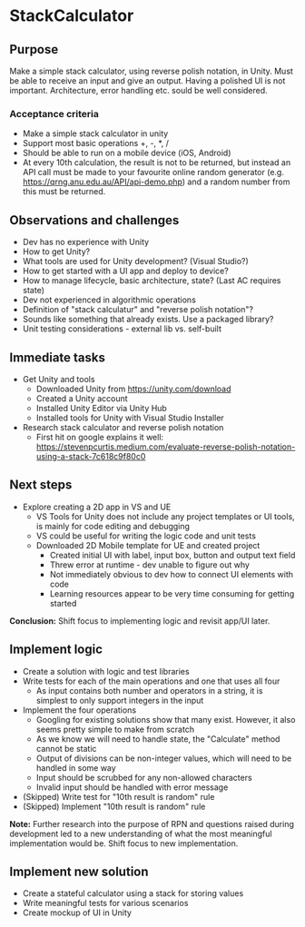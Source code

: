 # StackCalculator

## Purpose
Make a simple stack calculator, using reverse polish notation, in Unity. Must be able to receive an input and give an output. Having a polished UI is not important. Architecture, error handling etc. sould be well considered. 

### Acceptance criteria
- Make a simple stack calculator in unity 
- Support most basic operations +, -, *, /
- Should be able to run on a mobile device (iOS, Android)
- At every 10th calculation, the result is not to be returned, but instead an API call must be made to your favourite online random generator (e.g. https://qrng.anu.edu.au/API/api-demo.php) and a random number from this must be returned.

## Observations and challenges
- Dev has no experience with Unity
- How to get Unity?
- What tools are used for Unity development? (Visual Studio?)
- How to get started with a UI app and deploy to device?
- How to manage lifecycle, basic architecture, state? (Last AC requires state)
- Dev not experienced in algorithmic operations
- Definition of "stack calculatur" and "reverse polish notation"?
- Sounds like something that already exists. Use a packaged library?
- Unit testing considerations - external lib vs. self-built

## Immediate tasks
- Get Unity and tools
  - Downloaded Unity from https://unity.com/download
  - Created a Unity account
  - Installed Unity Editor via Unity Hub
  - Installed tools for Unity with Visual Studio Installer
- Research stack calculator and reverse polish notation
  - First hit on google explains it well: https://stevenpcurtis.medium.com/evaluate-reverse-polish-notation-using-a-stack-7c618c9f80c0

## Next steps
- Explore creating a 2D app in VS and UE
  - VS Tools for Unity does not include any project templates or UI tools, is mainly for code editing and debugging
  - VS could be useful for writing the logic code and unit tests
  - Downloaded 2D Mobile template for UE and created project
    - Created initial UI with label, input box, button and output text field
    - Threw error at runtime - dev unable to figure out why
    - Not immediately obvious to dev how to connect UI elements with code
    - Learning resources appear to be very time consuming for getting started
  
**Conclusion:** Shift focus to implementing logic and revisit app/UI later.

## Implement logic
- Create a solution with logic and test libraries
- Write tests for each of the main operations and one that uses all four
  - As input contains both number and operators in a string, it is simplest to only support integers in the input
- Implement the four operations
  - Googling for existing solutions show that many exist. However, it also seems pretty simple to make from scratch
  - As we know we will need to handle state, the "Calculate" method cannot be static
  - Output of divisions can be non-integer values, which will need to be handled in some way
  - Input should be scrubbed for any non-allowed characters
  - Invalid input should be handled with error message
- (Skipped) Write test for "10th result is random" rule
- (Skipped) Implement "10th result is random" rule

**Note:** Further research into the purpose of RPN and questions raised during development led to a new understanding of what the most meaningful implementation would be. Shift focus to new implementation.

## Implement new solution
- Create a stateful calculator using a stack for storing values
- Write meaningful tests for various scenarios
- Create mockup of UI in Unity